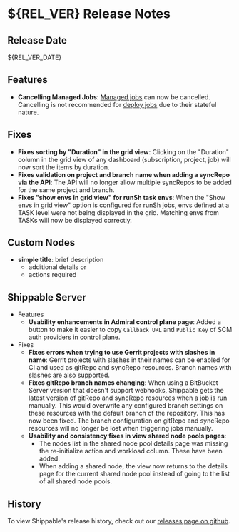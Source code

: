 # ${REL_VER} Release Notes

## Release Date
${REL_VER_DATE}

## Features
  - **Cancelling Managed Jobs**: [Managed jobs](http://docs.shippable.com/platform/workflow/job/overview/#supported-job-types) can now be cancelled.  Cancelling is not recommended for [deploy jobs](http://docs.shippable.com/platform/workflow/job/deploy/) due to their stateful nature.

## Fixes
  - **Fixes sorting by "Duration" in the grid view**: Clicking on the "Duration" column in the grid view of any dashboard (subscription, project, job) will now sort the items by duration.
  - **Fixes validation on project and branch name when adding a syncRepo via the API**: The API will no longer allow multiple syncRepos to be added for the same project and branch.
  - **Fixes "show envs in grid view" for runSh task envs**: When the "Show envs in grid view" option is configured for runSh jobs, envs defined at a TASK level were not being displayed in the grid. Matching envs from TASKs will now be displayed correctly.

## Custom Nodes
  - **simple title**: brief description
      - additional details or
      - actions required

## Shippable Server

  - Features
      - **Usability enhancements in Admiral control plane page**: Added a button to make it easier to copy `Callback URL` and `Public Key` of SCM auth providers in control plane.
  - Fixes
      - **Fixes errors when trying to use Gerrit projects with slashes in name**: Gerrit projects with slashes in their names can be enabled for CI and used as gitRepo and syncRepo resources. Branch names with slashes are also supported.
      - **Fixes gitRepo branch names changing**: When using a BitBucket Server version that doesn't support webhooks, Shippable gets the latest version of gitRepo and syncRepo resources when a job is run manually. This would overwrite any configured branch settings on these resources with the default branch of the repository. This has now been fixed. The branch configuration on gitRepo and syncRepo resources will no longer be lost when triggering jobs manually.
      - **Usability and consistency fixes in view shared node pools pages**: 
          - The nodes list in the shared node pool details page was missing the re-initialize action and workload column. These have been added. 
          - When adding a shared node, the view now returns to the details page for the current shared node pool instead of going to the list of all shared node pools.

## History

To view Shippable's release history, check out our [releases page on github](https://github.com/Shippable/admiral/releases).

